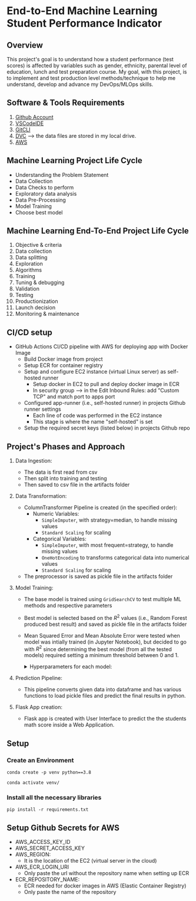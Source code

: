 # End-to-End Machine Learning Student Performance Indicator

## Overview

This project's goal is to understand how a student performance (test scores) is affected by variables such as gender, ethnicity, parental level of education, lunch and test preparation course. My goal, with this project, is to implement and test production level methods/technique to help me understand, develop and advance my DevOps/MLOps skills.    

## Software & Tools Requirements

1. [Github Account](https://github.com)
2. [VSCodeIDE](https://code.visualstudio.com/)
3. [GitCLI](https://git-scm.com/book/en/v2/Getting-Started-The-Command-Line)
4. [DVC](https://dvc.org/)  --> the data files are stored in my local drive.
5. [AWS](https://aws.amazon.com/)

## Machine Learning Project Life Cycle

- Understanding the Problem Statement
- Data Collection
- Data Checks to perform
- Exploratory data analysis
- Data Pre-Processing
- Model Training
- Choose best model

## Machine Learning End-To-End Project Life Cycle 
  1. Objective & criteria
  2. Data collection
  3. Data splitting
  4. Exploration
  5. Algorithms
  6. Training
  7. Tuning & debugging
  8. Validation 
  9. Testing
  10. Productionization
  11. Launch decision
  12. Monitoring & maintenance

## CI/CD setup

- GitHub Actions CI/CD pipeline with AWS for deploying app with Docker Image
  * Build Docker image from project
  * Setup ECR for container registry
  * Setup and configure EC2 instance (virtual Linux server) as self-hosted runner 
    * Setup docker in EC2 to pull and deploy docker image in ECR
    * In security group --> in the Edit Inbound Rules: add "Custom TCP" and match port to apps port  
  * Configured app-runner (i.e., self-hosted runner) in projects Github runner settings
    * Each line of code was performed in the EC2 instance
    * This stage is where the name "self-hosted" is set
  * Setup the required secret keys (listed below) in projects Github repo 

<!-- ## TODO

- Setup property-based testing using following python packages:
  hypothesis
  panderas 
  -->

## Project's Phases and Approach 

1. Data Ingestion: 
    * The data is first read from csv
    * Then split into training and testing
    * Then saved to csv file in the artifacts folder

2. Data Transformation: 
    * ColumnTransformer Pipeline is created (in the specified order):
      * Numeric Variables: 
        * `SimpleImputer`, with strategy=median, to handle missing values
        * `Standard Scaling` for scaling
      * Categorical Variables: 
        * `SimpleImputer`, with most frequent=strategy, to handle missing values
        * `OneHotEncoding` to transforms categorical data into numerical values
        * `Standard Scaling` for scaling
    * The preprocessor is saved as pickle file in the artifacts folder

3. Model Training: 
    * The base model is trained using `GridSearchCV` to test multiple ML methods and respective parameters
    * Best model is selected based on the $R^{2}$ values (i.e., Random Forest produced best result) and saved as pickle file in the artifacts folder
    * Mean Squared Error and Mean Absolute Error were tested when model was intially trained (in Jupyter Notebook), but decided to go with $R^{2}$ since determining the best model (from all the tested models) required setting a minimum threshold between $0$ and $1$.  
        <details>
        <summary>Hyperparameters for each model:</summary>

        ```{python}
        params={
            "Decision Tree": {
                'criterion':['squared_error', 'friedman_mse', 'absolute_error', 'poisson'],
                # 'splitter':['best','random'],
                # 'max_features':['sqrt','log2'],
            },
            "Random Forest":{
                # 'criterion':['squared_error', 'friedman_mse', 'absolute_error', 'poisson'],
                
                # 'max_features':['sqrt','log2',None],
                'n_estimators': [8,16,32,64,128,256]
            },
            "Gradient Boosting":{
                # 'loss':['squared_error', 'huber', 'absolute_error', 'quantile'],
                'learning_rate':[.1,.01,.05,.001],
                # 'subsample':[0.6,0.7,0.75,0.8,0.85,0.9],
                # 'criterion':['squared_error', 'friedman_mse'],
                # 'max_features':['auto','sqrt','log2'],
                'n_estimators': [8,16,32,64,128,256]
            },
            "Linear Regression":{},
            "K-Neighbour Regressor":{
                'n_neighbors':[5,7,9,11],
                # 'weights':['uniform','distance'],
                # 'algorithm':['ball_tree','kd_tree','brute']
            },
            "XGBRegressor":{
                'learning_rate':[.1,.01,.05,.001],
                'n_estimators': [8,16,32,64,128,256]
            },
            "CatBoosting Regressor":{
                'depth': [6,8,10],
                # 'learning_rate': [0.01, 0.05, 0.1],
                'iterations': [30, 50, 100]
            },
            "AdaBoost Regressor":{
                'learning_rate':[.1,.01,0.5,.001],
                # 'loss':['linear','square','exponential'],
                'n_estimators': [8,16,32,64,128,256]
            }
        } 
        ```
        </details>

4. Prediction Pipeline: 
    * This pipeline converts given data into dataframe and has various functions to load pickle files and predict the final results in python.

5. Flask App creation: 
    * Flask app is created with User Interface to predict the the students math score inside a Web Application.

## Setup 

### Create an Environment
```
conda create -p venv python==3.8

conda activate venv/
```
### Install all the necessary libraries
```
pip install -r requirements.txt
```


<!-- Setting up automatic pull_request test via Actions. Need to apply unit tests within python code via hypothesis and pandera before the automatic pull_request test is able to be completed. -->

<!-- ON HOLD: Next, connect Actions to AWS Elastic Beanstalk then deploying python container to complete the CD implementation. -->
<!-- Then repeat with docker container -->


## Setup Github Secrets for AWS
- AWS_ACCESS_KEY_ID
- AWS_SECRET_ACCESS_KEY
- AWS_REGION:
  * It is the location of the EC2 (virtual server in the cloud)
- AWS_ECR_LOGIN_URI
  * Only paste the url without the repository name when setting up ECR
- ECR_REPOSITORY_NAME:
  * ECR needed for docker images in AWS (Elastic Container Registry)
  * Only paste the name of the repository